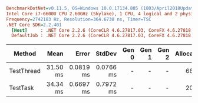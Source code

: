``` ini

BenchmarkDotNet=v0.11.5, OS=Windows 10.0.17134.885 (1803/April2018Update/Redstone4)
Intel Core i7-6600U CPU 2.60GHz (Skylake), 1 CPU, 4 logical and 2 physical cores
Frequency=2742183 Hz, Resolution=364.6730 ns, Timer=TSC
.NET Core SDK=2.2.401
  [Host]     : .NET Core 2.2.6 (CoreCLR 4.6.27817.03, CoreFX 4.6.27818.02), 64bit RyuJIT  [AttachedDebugger]
  DefaultJob : .NET Core 2.2.6 (CoreCLR 4.6.27817.03, CoreFX 4.6.27818.02), 64bit RyuJIT


```
|     Method |     Mean |     Error |    StdDev | Gen 0 | Gen 1 | Gen 2 | Allocated |
|----------- |---------:|----------:|----------:|------:|------:|------:|----------:|
| TestThread | 31.50 ms | 0.0819 ms | 0.0766 ms |     - |     - |     - |     688 B |
|   TestTask | 34.34 ms | 0.6697 ms | 0.7972 ms |     - |     - |     - |     208 B |
